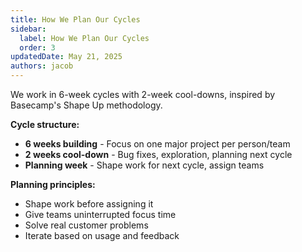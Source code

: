 ```yaml
---
title: How We Plan Our Cycles
sidebar:
  label: How We Plan Our Cycles
  order: 3
updatedDate: May 21, 2025
authors: jacob
---
```


We work in 6-week cycles with 2-week cool-downs, inspired by Basecamp's Shape Up methodology.

**Cycle structure:**
- **6 weeks building** - Focus on one major project per person/team
- **2 weeks cool-down** - Bug fixes, exploration, planning next cycle
- **Planning week** - Shape work for next cycle, assign teams

**Planning principles:**
- Shape work before assigning it
- Give teams uninterrupted focus time
- Solve real customer problems
- Iterate based on usage and feedback